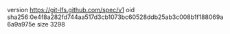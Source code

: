 version https://git-lfs.github.com/spec/v1
oid sha256:0e4f8a282fd744aa517d3cb1073bc60528ddb25ab3c008b1f188069a6a9a975e
size 3298
